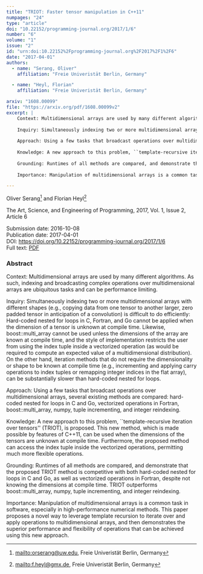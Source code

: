 ```yaml
---
title: "TRIOT: Faster tensor manipulation in C++11"
numpages: "24"
type: "article"
doi: "10.22152/programming-journal.org/2017/1/6"
number: "6"
volume: "1"
issue: "2"
id: "urn:doi:10.22152%2Fprogramming-journal.org%2F2017%2F1%2F6"
date: "2017-04-01"
authors: 
  - name: "Serang, Oliver"
    affiliation: "Freie Univeristät Berlin, Germany"

  - name: "Heyl, Florian"
    affiliation: "Freie Univeristät Berlin, Germany"

arxiv: "1608.00099"
file: "https://arxiv.org/pdf/1608.00099v2"
excerpt: |
    Context: Multidimensional arrays are used by many different algorithms. As such, indexing and broadcasting complex operations over multidimensional arrays are ubiquitous tasks and can be performance limiting. 
    
    Inquiry: Simultaneously indexing two or more multidimensional arrays with different shapes (e.g., copying data from one tensor to another larger, zero padded tensor in anticipation of a convolution) is difficult to do efficiently: Hard-coded nested for loops in C, Fortran, and Go cannot be applied when the dimension of a tensor is unknown at compile time. Likewise, boost::multi_array cannot be used unless the dimensions of the array are known at compile time, and the style of implementation restricts the user from using the index tuple inside a vectorized operation (as would be required to compute an expected value of a multidimensional distribution). On the other hand, iteration methods that do not require the dimensionality or shape to be known at compile time (e.g., incrementing and applying carry operations to index tuples or remapping integer indices in the flat array), can be substantially slower than hard-coded nested for loops.
    
    Approach: Using a few tasks that broadcast operations over multidimensional arrays, several existing methods are compared: hard-coded nested for loops in C and Go, vectorized operations in Fortran, boost::multi_array, numpy, tuple incrementing, and integer reindexing.
    
    Knowledge: A new approach to this problem, ``template-recursive iteration over tensors'' (TRIOT), is proposed. This new method, which is made possible by features of C++11, can be used when the dimensions of the tensors are unknown at compile time. Furthermore, the proposed method can access the index tuple inside the vectorized operations, permitting much more flexible operations.
    
    Grounding: Runtimes of all methods are compared, and demonstrate that the proposed TRIOT method is competitive with both hard-coded nested for loops in C and Go, as well as vectorized operations in Fortran, despite not knowing the dimensions at compile time. TRIOT outperforms boost::multi_array, numpy, tuple incrementing, and integer reindexing.
    
    Importance: Manipulation of multidimensional arrays is a common task in software, especially in high-performance numerical methods. This paper proposes a novel way to leverage template recursion to iterate over and apply operations to multidimensional arrays, and then demonstrates the superior performance and flexibility of operations that can be achieved using this new approach.

---
```

Oliver Serang[^1] and Florian Heyl[^2]

The Art, Science, and Engineering of Programming, 2017, Vol. 1, Issue 2, Article 6

Submission date: 2016-10-08  
Publication date: 2017-04-01  
DOI: <https://doi.org/10.22152/programming-journal.org/2017/1/6>  
Full text: [PDF](https://arxiv.org/pdf/1608.00099v2)  


### Abstract

Context: Multidimensional arrays are used by many different algorithms. As such, indexing and broadcasting complex operations over multidimensional arrays are ubiquitous tasks and can be performance limiting. 

Inquiry: Simultaneously indexing two or more multidimensional arrays with different shapes (e.g., copying data from one tensor to another larger, zero padded tensor in anticipation of a convolution) is difficult to do efficiently: Hard-coded nested for loops in C, Fortran, and Go cannot be applied when the dimension of a tensor is unknown at compile time. Likewise, boost::multi_array cannot be used unless the dimensions of the array are known at compile time, and the style of implementation restricts the user from using the index tuple inside a vectorized operation (as would be required to compute an expected value of a multidimensional distribution). On the other hand, iteration methods that do not require the dimensionality or shape to be known at compile time (e.g., incrementing and applying carry operations to index tuples or remapping integer indices in the flat array), can be substantially slower than hard-coded nested for loops.

Approach: Using a few tasks that broadcast operations over multidimensional arrays, several existing methods are compared: hard-coded nested for loops in C and Go, vectorized operations in Fortran, boost::multi_array, numpy, tuple incrementing, and integer reindexing.

Knowledge: A new approach to this problem, ``template-recursive iteration over tensors'' (TRIOT), is proposed. This new method, which is made possible by features of C++11, can be used when the dimensions of the tensors are unknown at compile time. Furthermore, the proposed method can access the index tuple inside the vectorized operations, permitting much more flexible operations.

Grounding: Runtimes of all methods are compared, and demonstrate that the proposed TRIOT method is competitive with both hard-coded nested for loops in C and Go, as well as vectorized operations in Fortran, despite not knowing the dimensions at compile time. TRIOT outperforms boost::multi_array, numpy, tuple incrementing, and integer reindexing.

Importance: Manipulation of multidimensional arrays is a common task in software, especially in high-performance numerical methods. This paper proposes a novel way to leverage template recursion to iterate over and apply operations to multidimensional arrays, and then demonstrates the superior performance and flexibility of operations that can be achieved using this new approach.


[^1]: <mailto:orserang@uw.edu>, Freie Univeristät Berlin, Germany
[^2]: <mailto:f.heyl@gmx.de>, Freie Univeristät Berlin, Germany
